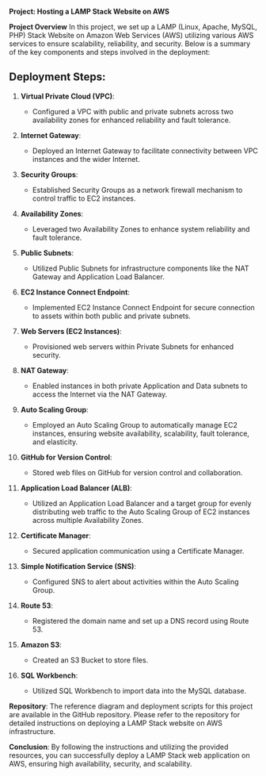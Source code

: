 **Project: Hosting a LAMP Stack Website on AWS**

**Project Overview** In this project, we set up a LAMP (Linux, Apache, MySQL, PHP) Stack Website on Amazon Web Services (AWS) utilizing various AWS services to ensure scalability, reliability, and security. Below is a summary of the key components and steps involved in the deployment:

## Deployment Steps:

1. **Virtual Private Cloud (VPC)**:
   - Configured a VPC with public and private subnets across two availability zones for enhanced reliability and fault tolerance.

2. **Internet Gateway**:
   - Deployed an Internet Gateway to facilitate connectivity between VPC instances and the wider Internet.

3. **Security Groups**:
   - Established Security Groups as a network firewall mechanism to control traffic to EC2 instances.

4. **Availability Zones**:
   - Leveraged two Availability Zones to enhance system reliability and fault tolerance.

5. **Public Subnets**:
   - Utilized Public Subnets for infrastructure components like the NAT Gateway and Application Load Balancer.

6. **EC2 Instance Connect Endpoint**:
   - Implemented EC2 Instance Connect Endpoint for secure connection to assets within both public and private subnets.

7. **Web Servers (EC2 Instances)**:
   - Provisioned web servers within Private Subnets for enhanced security.

8. **NAT Gateway**:
   - Enabled instances in both private Application and Data subnets to access the Internet via the NAT Gateway.

9. **Auto Scaling Group**:
   - Employed an Auto Scaling Group to automatically manage EC2 instances, ensuring website availability, scalability, fault tolerance, and elasticity.

10. **GitHub for Version Control**:
    - Stored web files on GitHub for version control and collaboration.

11. **Application Load Balancer (ALB)**:
    - Utilized an Application Load Balancer and a target group for evenly distributing web traffic to the Auto Scaling Group of EC2 instances across multiple Availability Zones.

12. **Certificate Manager**:
    - Secured application communication using a Certificate Manager.

13. **Simple Notification Service (SNS)**:
    - Configured SNS to alert about activities within the Auto Scaling Group.

14. **Route 53**:
    - Registered the domain name and set up a DNS record using Route 53.

15. **Amazon S3**:
    - Created an S3 Bucket to store files.

16. **SQL Workbench**:
    - Utilized SQL Workbench to import data into the MySQL database.
     
**Repository**: The reference diagram and deployment scripts for this project are available in the GitHub repository. Please refer to the repository for detailed instructions on deploying a LAMP Stack website on AWS infrastructure.

**Conclusion**: By following the instructions and utilizing the provided resources, you can successfully deploy a LAMP Stack web application on AWS, ensuring high availability, security, and scalability.

